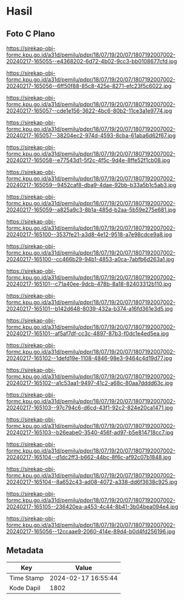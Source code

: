 # Hasil

## Foto C Plano

https://sirekap-obj-formc.kpu.go.id/a31d/pemilu/pdpr/18/07/19/20/07/1807192007002-20240217-165055--e4368202-6d72-4b02-9cc3-bb0108677cfd.jpg

https://sirekap-obj-formc.kpu.go.id/a31d/pemilu/pdpr/18/07/19/20/07/1807192007002-20240217-165056--6ff50f88-85c8-425e-8271-efc23f5c6022.jpg

https://sirekap-obj-formc.kpu.go.id/a31d/pemilu/pdpr/18/07/19/20/07/1807192007002-20240217-165057--cde1e156-3622-4bc6-80b2-11ce3a1e9774.jpg

https://sirekap-obj-formc.kpu.go.id/a31d/pemilu/pdpr/18/07/19/20/07/1807192007002-20240217-165057--38204ec2-974d-4593-8cba-61aba6d62f67.jpg

https://sirekap-obj-formc.kpu.go.id/a31d/pemilu/pdpr/18/07/19/20/07/1807192007002-20240217-165058--e77543d1-5f2c-4f5c-9d4e-8ffe52f1cb08.jpg

https://sirekap-obj-formc.kpu.go.id/a31d/pemilu/pdpr/18/07/19/20/07/1807192007002-20240217-165059--9452caf8-dba9-4dae-92bb-b33a5b1c5ab3.jpg

https://sirekap-obj-formc.kpu.go.id/a31d/pemilu/pdpr/18/07/19/20/07/1807192007002-20240217-165059--a825a9c3-8b1a-485d-b2aa-5b59e275e681.jpg

https://sirekap-obj-formc.kpu.go.id/a31d/pemilu/pdpr/18/07/19/20/07/1807192007002-20240217-165100--3537fe21-a3d8-4e12-9518-a7e98cdce9a8.jpg

https://sirekap-obj-formc.kpu.go.id/a31d/pemilu/pdpr/18/07/19/20/07/1807192007002-20240217-165100--cc466b29-94b1-4853-a0ca-7abfb6d263a1.jpg

https://sirekap-obj-formc.kpu.go.id/a31d/pemilu/pdpr/18/07/19/20/07/1807192007002-20240217-165101--c71a40ee-9dcb-478b-8a18-82403312b110.jpg

https://sirekap-obj-formc.kpu.go.id/a31d/pemilu/pdpr/18/07/19/20/07/1807192007002-20240217-165101--b142d648-8039-432a-b374-a16fd361e3d5.jpg

https://sirekap-obj-formc.kpu.go.id/a31d/pemilu/pdpr/18/07/19/20/07/1807192007002-20240217-165101--af5af7df-cc3c-4897-87b3-f0dc1e4ed5ea.jpg

https://sirekap-obj-formc.kpu.go.id/a31d/pemilu/pdpr/18/07/19/20/07/1807192007002-20240217-165102--1defd19e-1108-4846-98e3-9464c4d19d77.jpg

https://sirekap-obj-formc.kpu.go.id/a31d/pemilu/pdpr/18/07/19/20/07/1807192007002-20240217-165102--a1c53aa1-9497-41c2-a68c-80aa7dddd63c.jpg

https://sirekap-obj-formc.kpu.go.id/a31d/pemilu/pdpr/18/07/19/20/07/1807192007002-20240217-165103--97c794c6-d6cd-43f1-92c2-824e20ca1471.jpg

https://sirekap-obj-formc.kpu.go.id/a31d/pemilu/pdpr/18/07/19/20/07/1807192007002-20240217-165103--b26eabe0-3540-456f-ad97-b5e814718cc7.jpg

https://sirekap-obj-formc.kpu.go.id/a31d/pemilu/pdpr/18/07/19/20/07/1807192007002-20240217-165104--d1dc2ff3-b662-44bc-8f6c-af92c07b1848.jpg

https://sirekap-obj-formc.kpu.go.id/a31d/pemilu/pdpr/18/07/19/20/07/1807192007002-20240217-165104--8a652c43-ad08-4072-a338-dd6f3638c925.jpg

https://sirekap-obj-formc.kpu.go.id/a31d/pemilu/pdpr/18/07/19/20/07/1807192007002-20240217-165105--236420ea-a453-4c44-8b41-3b04bea094e4.jpg

https://sirekap-obj-formc.kpu.go.id/a31d/pemilu/pdpr/18/07/19/20/07/1807192007002-20240217-165056--12ccaae9-2060-414e-89d4-b0d4fd256196.jpg


## Metadata

| Key        | Value               |
| ---------- | ------------------- |
| Time Stamp | 2024-02-17 16:55:44 |
| Kode Dapil | 1802                |



